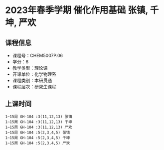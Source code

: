 # 2023年春季学期 催化作用基础 张镇, 千坤, 严欢






## 课程信息

- 课程号：CHEM5007P.06
- 学分：6
- 教学类型：理论课
- 开课单位：化学物理系
- 课程类别：本研贯通
- 课程层次：研究生课程

## 上课时间

```
1~15周 GH-104 :3(11,12,13) 张镇
1~15周 GH-104 :3(11,12,13) 千坤
1~15周 GH-104 :3(11,12,13) 严欢
1~15周 GH-104 :5(2,3,4,5) 张镇
1~15周 GH-104 :5(2,3,4,5) 千坤
1~15周 GH-104 :5(2,3,4,5) 严欢
```

